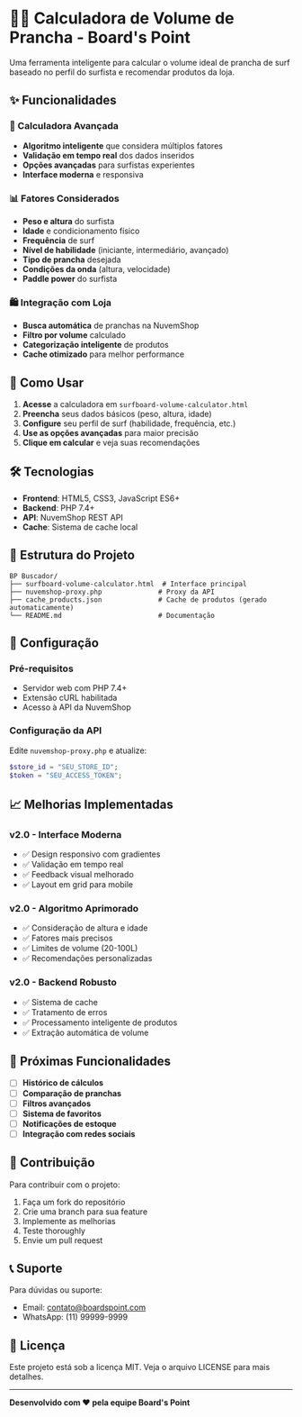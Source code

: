 # 🏄‍♂️ Calculadora de Volume de Prancha - Board's Point

Uma ferramenta inteligente para calcular o volume ideal de prancha de surf baseado no perfil do surfista e recomendar produtos da loja.

## ✨ Funcionalidades

### 🧮 Calculadora Avançada
- **Algoritmo inteligente** que considera múltiplos fatores
- **Validação em tempo real** dos dados inseridos
- **Opções avançadas** para surfistas experientes
- **Interface moderna** e responsiva

### 📊 Fatores Considerados
- **Peso e altura** do surfista
- **Idade** e condicionamento físico
- **Frequência** de surf
- **Nível de habilidade** (iniciante, intermediário, avançado)
- **Tipo de prancha** desejada
- **Condições da onda** (altura, velocidade)
- **Paddle power** do surfista

### 🛍️ Integração com Loja
- **Busca automática** de pranchas na NuvemShop
- **Filtro por volume** calculado
- **Categorização inteligente** de produtos
- **Cache otimizado** para melhor performance

## 🚀 Como Usar

1. **Acesse** a calculadora em `surfboard-volume-calculator.html`
2. **Preencha** seus dados básicos (peso, altura, idade)
3. **Configure** seu perfil de surf (habilidade, frequência, etc.)
4. **Use as opções avançadas** para maior precisão
5. **Clique em calcular** e veja suas recomendações

## 🛠️ Tecnologias

- **Frontend**: HTML5, CSS3, JavaScript ES6+
- **Backend**: PHP 7.4+
- **API**: NuvemShop REST API
- **Cache**: Sistema de cache local

## 📁 Estrutura do Projeto

```
BP Buscador/
├── surfboard-volume-calculator.html  # Interface principal
├── nuvemshop-proxy.php              # Proxy da API
├── cache_products.json              # Cache de produtos (gerado automaticamente)
└── README.md                        # Documentação
```

## 🔧 Configuração

### Pré-requisitos
- Servidor web com PHP 7.4+
- Extensão cURL habilitada
- Acesso à API da NuvemShop

### Configuração da API
Edite `nuvemshop-proxy.php` e atualize:
```php
$store_id = "SEU_STORE_ID";
$token = "SEU_ACCESS_TOKEN";
```

## 📈 Melhorias Implementadas

### v2.0 - Interface Moderna
- ✅ Design responsivo com gradientes
- ✅ Validação em tempo real
- ✅ Feedback visual melhorado
- ✅ Layout em grid para mobile

### v2.0 - Algoritmo Aprimorado
- ✅ Consideração de altura e idade
- ✅ Fatores mais precisos
- ✅ Limites de volume (20-100L)
- ✅ Recomendações personalizadas

### v2.0 - Backend Robusto
- ✅ Sistema de cache
- ✅ Tratamento de erros
- ✅ Processamento inteligente de produtos
- ✅ Extração automática de volume

## 🎯 Próximas Funcionalidades

- [ ] **Histórico de cálculos**
- [ ] **Comparação de pranchas**
- [ ] **Filtros avançados**
- [ ] **Sistema de favoritos**
- [ ] **Notificações de estoque**
- [ ] **Integração com redes sociais**

## 🤝 Contribuição

Para contribuir com o projeto:

1. Faça um fork do repositório
2. Crie uma branch para sua feature
3. Implemente as melhorias
4. Teste thoroughly
5. Envie um pull request

## 📞 Suporte

Para dúvidas ou suporte:
- Email: contato@boardspoint.com
- WhatsApp: (11) 99999-9999

## 📄 Licença

Este projeto está sob a licença MIT. Veja o arquivo LICENSE para mais detalhes.

---

**Desenvolvido com ❤️ pela equipe Board's Point**
